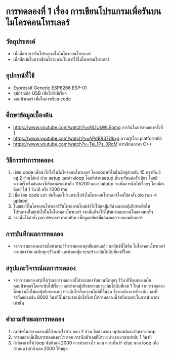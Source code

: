 # การทดลองที่ 1 เรื่อง การเขียนโปรแกรมเพื่อรันบนไมโครคอนโทรเลอร์
 ## วัตถุประสงค์
 - เพื่อศึกษาการรันโปรแกรมในไมโครคอนโทรเลอร์
 - เพื่อฝึกฝนในการเขียนโปรแกรมในการใช้ไมโครคอนโทรเลอร์

 ## อุปกรณ์ที่ใช้
 - Espressif Generic ESP8266 ESP-01
 - อุปกรณ์ต่อ USB เพื่อไปยังซีเรียล
 -  คอมพิวเตอร์ เพื่อในการเขียน code 
 ## ศึกษาข้อมูลเบื้องต้น 
 - https://www.youtube.com/watch?v=NLIUsWLEpmg การรันในการทดลองครั้งที่ 1
 - https://www.youtube.com/watch?v=APdBR37Ukxg ความรู้เรื่อง platformIO
 - https://www.youtube.com/watch?v=TeL1Pz_0RoM การเขียนภาษา C++
 
 ## วิธีการทำการทดลอง
 1) เขียน code เพื่อนำไปใส่ในไมโครคอนโทรเลอร์ โดยcodeที่ได้นั้นมีอยู่ด้วยกัน 15 บรรทัด มีอบู่ 2 ส่วนได้แก่ ส่วน setup และส่วนloop โดยที่ส่วนsetup นั้นจะรันแค่ครั้งเดียว โดยมีความเร็วเริ่มต้นของซีเรียลพอร์ตเท่ากับ 115200 และส่วนloop จะเพิ่มการนับไปเรื่อยๆ โดยมีค่าดีเลย์ ไป 1 วินาที หรือ 1000 ms  
 2) เมื่อเขียน code แล้ว อัพโหลดโปรแกรมไปยังไมโครคอนโทรเลอร์โดยใช้คำสั่ง pio run -t uplaod
 3) ในขณะที่ไมโครคอนโทรเลอร์รับโปรแกรมใหม่เข้าไปให้กดปุ่มสีดำและกดปุ่มรีเซตเพื่อให้โปรแกรมใหม่เข้าไปในไมโครคอนโทรเลอร์ จากนั้นก็รอให้โปรแกรคมดาวน์โหลดจนเสร็จ 
 4) จากนั้นใช้คำสั่ง pio device monitor เพื่อดูผลลัพธ์ที่แสดงออกจากคอมพิวเตอร์
 ## การบันทึกผลการทดลอง 
 - จากการทดลองพบว่าเมื่อทำตามวิธีการทดลองทุกขั้นตอนแล้ว ผลลัพธ์ที่ได้คือ ไมโครคอนโทรเลอร์จะแสดงจำนวนนับทุกๆ1วินาที และถ้ากดปุ่ม resetจะกลับไปนับที่เลข1ใหม่
 ## สรุปและวิจารณ์ผลการทดลอง
 - จากการทดลองสรุปได้ว่าผลการทดลองที่ได้จะแสดงจับนวนนับทุกๆ 1วินาทีซึ่งแสดงผลในคอมพิวเตอร์โดยจะนับไปเรื่อยๆ และถ้ากดปุ่มรีเซตระบบจะกลับไปนับที่เลข 1 ใหม่ จากการทดลองนี้พบว่าเมื่อไม่กดปุ่มรีเซตจะพบว่าจะนับไปเรื่อยๆจนไม่มีที่สิ้นสุด ซึ่งบางต้องการที่จะนับเวลาที่จำกัดอย่างเช่น 8000 วินาทีก็ไม่สามารถนับได้จึงทำให้กาทดลองนี้จำกับเฉพาะในการนับเวลาเท่านั้น  
 ## คำถามท้ายผลการทดลอง
 1) codeในการทดลองมีกี่ส่วนอะไรบ้าง 
    ตอบ 2 ส่วน คือส่วนของ uploadและส่วนของloop 
 2) การทดลองนี้เป็นการทดลองอะไร
    ตอบ การนับตัวเลขที่มีระยะห่างของเวลาเท่ากับ 1 วินาที
 3) ถ้าต้องการให้ loop นับถึงแค่ 2000 ควรทำอย่างไร 
    ตอบ ควรเพื่ม if-else นอก loop เพื่อกำหนดว่าถ้าถึงเลข 2000 ให้หยุด  
